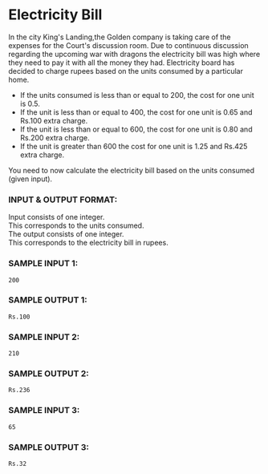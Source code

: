 # Electricity Bill

In the city King's Landing,the Golden company is taking care of the expenses for the
Court's discussion room. Due to continuous discussion regarding the upcoming war with
dragons the electricity bill was high where they need to pay it with all the money they had.
Electricity board has decided to charge rupees based on the units consumed by a particular home.

- If the units consumed is less than or equal to 200, the cost for one unit is 0.5.
- If the unit is less than or equal to 400, the cost for one unit is 0.65 and Rs.100 extra charge.
- If the unit is less than or equal to 600, the cost for one unit is 0.80 and Rs.200 extra charge.
- If the unit is greater than 600 the cost for one unit is 1.25 and Rs.425 extra charge.

You need to now calculate the electricity bill based on the units consumed (given input).

### INPUT & OUTPUT FORMAT:

Input consists of one integer. <br>
This corresponds to the units consumed. <br>
The output consists of one integer. <br>
This corresponds to the electricity bill in rupees.

### SAMPLE INPUT 1:

```
200
```

### SAMPLE OUTPUT 1:

```
Rs.100
```

### SAMPLE INPUT 2:

```
210
```

### SAMPLE OUTPUT 2:

```
Rs.236
```

### SAMPLE INPUT 3:

```
65
```

### SAMPLE OUTPUT 3:

```
Rs.32
```
